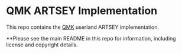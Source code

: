 # QMK ARTSEY Implementation

This repo contains the [QMK](https://qmk.fm/) userland ARTSEY implementation.

**Please see the main README in this repo for information, including license and copyright details.
